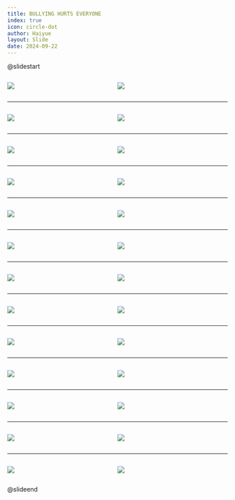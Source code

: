 ```yaml
---
title: BULLYING HURTS EVERYONE
index: true
icon: circle-dot
author: Haiyue
layout: Slide
date: 2024-09-22
---
```

 
@slidestart

<div style="display:flex">
<div style="flex:1">

![](https://raw.githubusercontent.com/yclord/reading/refs/heads/master/english/Level-V/BULLYING%20HURTS%20EVERYONE/001.webp)
</div>
<div style="flex:1">

![](https://raw.githubusercontent.com/yclord/reading/refs/heads/master/english/Level-V/BULLYING%20HURTS%20EVERYONE/002.webp)
</div>
</div>

---

<div style="display:flex">
<div style="flex:1">

![](https://raw.githubusercontent.com/yclord/reading/refs/heads/master/english/Level-V/BULLYING%20HURTS%20EVERYONE/003.webp)
</div>
<div style="flex:1">

![](https://raw.githubusercontent.com/yclord/reading/refs/heads/master/english/Level-V/BULLYING%20HURTS%20EVERYONE/004.webp)
</div>
</div>

---

<div style="display:flex">
<div style="flex:1">

![](https://raw.githubusercontent.com/yclord/reading/refs/heads/master/english/Level-V/BULLYING%20HURTS%20EVERYONE/005.webp)
</div>
<div style="flex:1">

![](https://raw.githubusercontent.com/yclord/reading/refs/heads/master/english/Level-V/BULLYING%20HURTS%20EVERYONE/006.webp)
</div>
</div>

---

<div style="display:flex">
<div style="flex:1">

![](https://raw.githubusercontent.com/yclord/reading/refs/heads/master/english/Level-V/BULLYING%20HURTS%20EVERYONE/007.webp)
</div>
<div style="flex:1">

![](https://raw.githubusercontent.com/yclord/reading/refs/heads/master/english/Level-V/BULLYING%20HURTS%20EVERYONE/008.webp)
</div>
</div>

---

<div style="display:flex">
<div style="flex:1">

![](https://raw.githubusercontent.com/yclord/reading/refs/heads/master/english/Level-V/BULLYING%20HURTS%20EVERYONE/009.webp)
</div>
<div style="flex:1">

![](https://raw.githubusercontent.com/yclord/reading/refs/heads/master/english/Level-V/BULLYING%20HURTS%20EVERYONE/010.webp)
</div>
</div>

---

<div style="display:flex">
<div style="flex:1">

![](https://raw.githubusercontent.com/yclord/reading/refs/heads/master/english/Level-V/BULLYING%20HURTS%20EVERYONE/011.webp)
</div>
<div style="flex:1">

![](https://raw.githubusercontent.com/yclord/reading/refs/heads/master/english/Level-V/BULLYING%20HURTS%20EVERYONE/012.webp)
</div>
</div>

---

<div style="display:flex">
<div style="flex:1">

![](https://raw.githubusercontent.com/yclord/reading/refs/heads/master/english/Level-V/BULLYING%20HURTS%20EVERYONE/013.webp)
</div>
<div style="flex:1">

![](https://raw.githubusercontent.com/yclord/reading/refs/heads/master/english/Level-V/BULLYING%20HURTS%20EVERYONE/014.webp)
</div>
</div>

---

<div style="display:flex">
<div style="flex:1">

![](https://raw.githubusercontent.com/yclord/reading/refs/heads/master/english/Level-V/BULLYING%20HURTS%20EVERYONE/015.webp)
</div>
<div style="flex:1">

![](https://raw.githubusercontent.com/yclord/reading/refs/heads/master/english/Level-V/BULLYING%20HURTS%20EVERYONE/016.webp)
</div>
</div>

---

<div style="display:flex">
<div style="flex:1">

![](https://raw.githubusercontent.com/yclord/reading/refs/heads/master/english/Level-V/BULLYING%20HURTS%20EVERYONE/017.webp)
</div>
<div style="flex:1">

![](https://raw.githubusercontent.com/yclord/reading/refs/heads/master/english/Level-V/BULLYING%20HURTS%20EVERYONE/018.webp)
</div>
</div>

---

<div style="display:flex">
<div style="flex:1">

![](https://raw.githubusercontent.com/yclord/reading/refs/heads/master/english/Level-V/BULLYING%20HURTS%20EVERYONE/019.webp)
</div>
<div style="flex:1">

![](https://raw.githubusercontent.com/yclord/reading/refs/heads/master/english/Level-V/BULLYING%20HURTS%20EVERYONE/020.webp)
</div>
</div>

---

<div style="display:flex">
<div style="flex:1">

![](https://raw.githubusercontent.com/yclord/reading/refs/heads/master/english/Level-V/BULLYING%20HURTS%20EVERYONE/021.webp)
</div>
<div style="flex:1">

![](https://raw.githubusercontent.com/yclord/reading/refs/heads/master/english/Level-V/BULLYING%20HURTS%20EVERYONE/022.webp)
</div>
</div>

---

<div style="display:flex">
<div style="flex:1">

![](https://raw.githubusercontent.com/yclord/reading/refs/heads/master/english/Level-V/BULLYING%20HURTS%20EVERYONE/023.webp)
</div>
<div style="flex:1">

![](https://raw.githubusercontent.com/yclord/reading/refs/heads/master/english/Level-V/BULLYING%20HURTS%20EVERYONE/024.webp)
</div>
</div>

---

<div style="display:flex">
<div style="flex:1">

![](https://raw.githubusercontent.com/yclord/reading/refs/heads/master/english/Level-V/BULLYING%20HURTS%20EVERYONE/025.webp)
</div>
<div style="flex:1">

![](https://raw.githubusercontent.com/yclord/reading/refs/heads/master/english/Level-V/BULLYING%20HURTS%20EVERYONE/026.webp)
</div>
</div>

@slideend